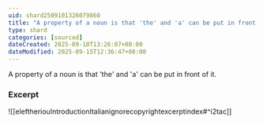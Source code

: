 ```yaml
---
uid: shard2509101326079860
title: "A property of a noun is that 'the' and 'a' can be put in front of it"
type: shard
categories: [sourced]
dateCreated: 2025-09-10T13:26:07+08:00
dateModified: 2025-09-15T12:36:47+08:00
---
```

A property of a noun is that 'the' and 'a' can be put in front of it.

### Excerpt
![[eleftheriouIntroductionItalianignorecopyrightexcerptindex#^i2tac]]